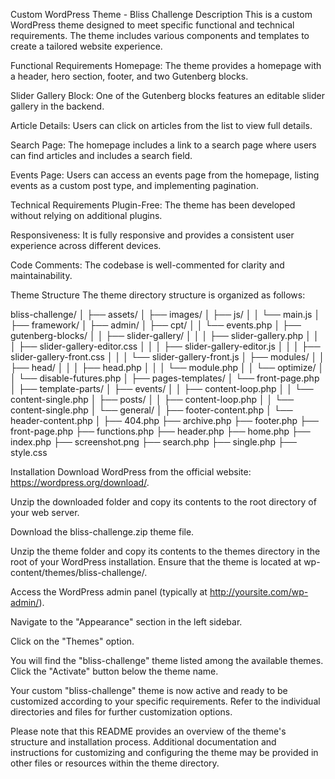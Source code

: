 Custom WordPress Theme - Bliss Challenge
Description
This is a custom WordPress theme designed to meet specific functional and technical requirements. The theme includes various components and templates to create a tailored website experience.

Functional Requirements
Homepage: The theme provides a homepage with a header, hero section, footer, and two Gutenberg blocks.

Slider Gallery Block: One of the Gutenberg blocks features an editable slider gallery in the backend.

Article Details: Users can click on articles from the list to view full details.

Search Page: The homepage includes a link to a search page where users can find articles and includes a search field.

Events Page: Users can access an events page from the homepage, listing events as a custom post type, and implementing pagination.

Technical Requirements
Plugin-Free: The theme has been developed without relying on additional plugins.

Responsiveness: It is fully responsive and provides a consistent user experience across different devices.

Code Comments: The codebase is well-commented for clarity and maintainability.

Theme Structure
The theme directory structure is organized as follows:

bliss-challenge/
│
├── assets/
│   ├── images/
│   ├── js/
│   │   └── main.js
│
├── framework/
│   ├── admin/
│   ├── cpt/
│   │   └── events.php
│   ├── gutenberg-blocks/
│   │   ├── slider-gallery/
│   │   │   ├── slider-gallery.php
│   │   │   ├── slider-gallery-editor.css
│   │   │   ├── slider-gallery-editor.js
│   │   │   ├── slider-gallery-front.css
│   │   │   └── slider-gallery-front.js
│   ├── modules/
│   │   ├── head/
│   │   │   ├── head.php
│   │   │   └── module.php
│   │   └── optimize/
│   │       └── disable-futures.php
│
├── pages-templates/
│   └── front-page.php
│
├── template-parts/
│   ├── events/
│   │   ├── content-loop.php
│   │   └── content-single.php
│   ├── posts/
│   │   ├── content-loop.php
│   │   └── content-single.php
│   └── general/
│       ├── footer-content.php
│       └── header-content.php
│
├── 404.php
├── archive.php
├── footer.php
├── front-page.php
├── functions.php
├── header.php
├── home.php
├── index.php
├── screenshot.png
├── search.php
├── single.php
├── style.css


Installation
Download WordPress from the official website: https://wordpress.org/download/.

Unzip the downloaded folder and copy its contents to the root directory of your web server.

Download the bliss-challenge.zip theme file.

Unzip the theme folder and copy its contents to the themes directory in the root of your WordPress installation. Ensure that the theme is located at wp-content/themes/bliss-challenge/.

Access the WordPress admin panel (typically at http://yoursite.com/wp-admin/).

Navigate to the "Appearance" section in the left sidebar.

Click on the "Themes" option.

You will find the "bliss-challenge" theme listed among the available themes. Click the "Activate" button below the theme name.

Your custom "bliss-challenge" theme is now active and ready to be customized according to your specific requirements. Refer to the individual directories and files for further customization options.

Please note that this README provides an overview of the theme's structure and installation process. Additional documentation and instructions for customizing and configuring the theme may be provided in other files or resources within the theme directory.
